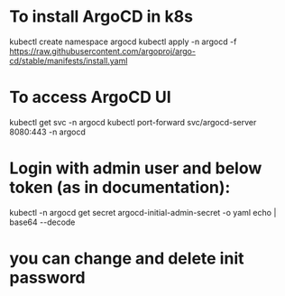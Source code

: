 # To install ArgoCD in k8s
kubectl create namespace argocd
kubectl apply -n argocd -f https://raw.githubusercontent.com/argoproj/argo-cd/stable/manifests/install.yaml

# To access ArgoCD UI
kubectl get svc -n argocd
kubectl port-forward svc/argocd-server 8080:443 -n argocd

# Login with admin user and below token (as in documentation):
kubectl -n argocd get secret argocd-initial-admin-secret -o yaml
echo <argocd-initial-admin-secret> | base64 --decode

# you can change and delete init password


